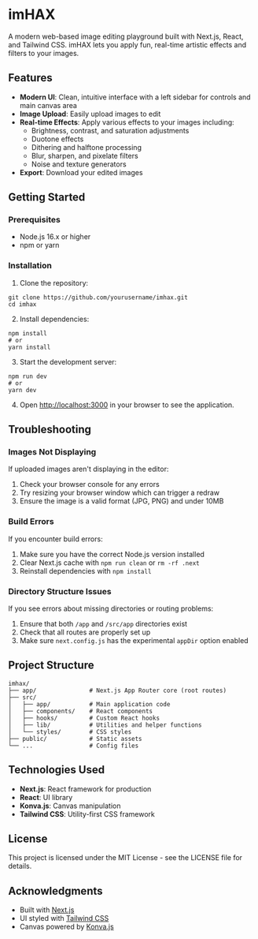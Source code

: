 # imHAX

A modern web-based image editing playground built with Next.js, React, and Tailwind CSS. imHAX lets you apply fun, real-time artistic effects and filters to your images.

## Features

- **Modern UI**: Clean, intuitive interface with a left sidebar for controls and main canvas area
- **Image Upload**: Easily upload images to edit
- **Real-time Effects**: Apply various effects to your images including:
  - Brightness, contrast, and saturation adjustments
  - Duotone effects
  - Dithering and halftone processing
  - Blur, sharpen, and pixelate filters
  - Noise and texture generators
- **Export**: Download your edited images

## Getting Started

### Prerequisites

- Node.js 16.x or higher
- npm or yarn

### Installation

1. Clone the repository:

```
git clone https://github.com/yourusername/imhax.git
cd imhax
```

2. Install dependencies:

```
npm install
# or
yarn install
```

3. Start the development server:

```
npm run dev
# or
yarn dev
```

4. Open [http://localhost:3000](http://localhost:3000) in your browser to see the application.

## Troubleshooting

### Images Not Displaying

If uploaded images aren't displaying in the editor:

1. Check your browser console for any errors
2. Try resizing your browser window which can trigger a redraw
3. Ensure the image is a valid format (JPG, PNG) and under 10MB

### Build Errors

If you encounter build errors:

1. Make sure you have the correct Node.js version installed
2. Clear Next.js cache with `npm run clean` or `rm -rf .next`
3. Reinstall dependencies with `npm install`

### Directory Structure Issues

If you see errors about missing directories or routing problems:

1. Ensure that both `/app` and `/src/app` directories exist
2. Check that all routes are properly set up
3. Make sure `next.config.js` has the experimental `appDir` option enabled

## Project Structure

```
imhax/
├── app/               # Next.js App Router core (root routes)
├── src/
│   ├── app/           # Main application code
│   ├── components/    # React components
│   ├── hooks/         # Custom React hooks
│   ├── lib/           # Utilities and helper functions
│   └── styles/        # CSS styles
├── public/            # Static assets
└── ...                # Config files
```

## Technologies Used

- **Next.js**: React framework for production
- **React**: UI library
- **Konva.js**: Canvas manipulation
- **Tailwind CSS**: Utility-first CSS framework

## License

This project is licensed under the MIT License - see the LICENSE file for details.

## Acknowledgments

- Built with [Next.js](https://nextjs.org/)
- UI styled with [Tailwind CSS](https://tailwindcss.com/)
- Canvas powered by [Konva.js](https://konvajs.org/)
